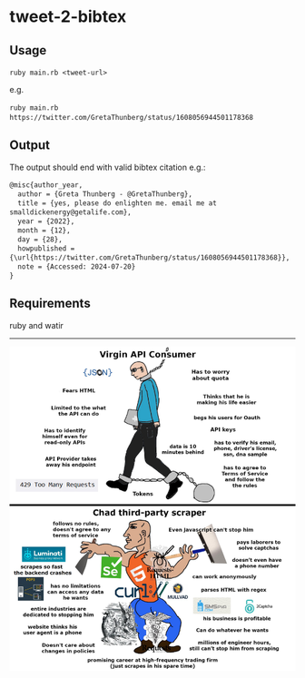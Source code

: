 # tweet-2-bibtex

## Usage

`ruby main.rb <tweet-url>`

e.g.

`ruby main.rb https://twitter.com/GretaThunberg/status/1608056944501178368` 

## Output

The output should end with valid bibtex citation e.g.:
```
@misc{author_year,
  author = {Greta Thunberg - @GretaThunberg},
  title = {yes, please do enlighten me. email me at smalldickenergy@getalife.com},
  year = {2022},
  month = {12},
  day = {28},
  howpublished = {\url{https://twitter.com/GretaThunberg/status/1608056944501178368}},
  note = {Accessed: 2024-07-20}
}
```


## Requirements

ruby and watir

---

![image](./meme.png)
